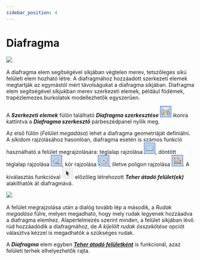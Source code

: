 ```yaml
---
sidebar_position: 4
---
```

# Diafragma

<!-- wp:image {"align":"right","id":34017,"width":396,"height":332,"sizeSlug":"full","linkDestination":"media","className":"is-style-editorskit-rounded"} -->

[![](https://Consteelsoftware.com/wp-content/uploads/2022/03/dial_diafragma.png)](./img/wp-content-uploads-2022-03-dial_diafragma.png)

<!-- /wp:image -->

<!-- wp:paragraph {"align":"justify"} -->

A diafragma elem segítségével síkjában végtelen merev, tetszőleges síkú felületi elem hozható létre. A diafragmához hozzáadott szerkezeti elemek megtartják az egymástól mért távolságukat a diafragma síkjában. Diafragma elem segítségével síkjukban merev szerkezeti elemek, például födémek, trapézlemezes burkolatok modellezhetők egyszerűen.

<!-- /wp:paragraph -->

<!-- wp:paragraph -->

A _**Szerkezeti elemek**_ fülön található _**Diafragma szerkesztése**_ ![](./img/wp-content-uploads-2021-04-cmd_create_diaphrag.png) ikonra kattintva a _**Diafragma szerkesztő**_ párbeszédpanel nyílik meg.

<!-- /wp:paragraph -->

<!-- wp:paragraph -->

Az első fülön (_Felület megadása_) lehet a diafragma geometriáját definiálni. A síkidom rajzolásához hasonlóan, diafragma esetén is számos funkció használható a felület megrajzolására: téglalap rajzolása ![](./img/wp-content-uploads-2021-04-cmd_draw_rect.png), döntött téglalap rajzolása ![](./img/wp-content-uploads-2021-04-cmd_draw_rect_leaning.png), kör rajzolása ![](./img/wp-content-uploads-2021-04-cmd_draw_cirlce.png), illetve poligon rajzolása ![](./img/wp-content-uploads-2021-04-cmd_draw_polygon.png). A kiválasztás funkcióval ![](./img/wp-content-uploads-2021-04-cmd_draw_select.png) előzőleg létrehozott _**Teher átadó felület(ek)**_ alakíthatók át diafragmává.

<!-- /wp:paragraph -->

<!-- wp:spacer {"height":"1px"} -->

<!-- /wp:spacer -->

<!-- wp:image {"align":"right","id":34024,"width":398,"height":332,"sizeSlug":"full","linkDestination":"media","className":"is-style-editorskit-rounded"} -->

[![](https://Consteelsoftware.com/wp-content/uploads/2022/03/dial_diafragma_rudak-megadasa.png)](./img/wp-content-uploads-2022-03-dial_diafragma_rudak-megadasa.png)

<!-- /wp:image -->

<!-- wp:paragraph {"align":"justify"} -->

A felület megrajzolása után a dialóg tovább lép a második, a _Rudak megadása_ fülre, melyen megadható, hogy mely rudak legyenek hozzáadva a diafragma elemhez. Alapértelmezés szerint minden, a felület síkjában lévő rúd hozzáadódik a diafragmához, de _A kijelölt rudak összekötése_ opciót választva kézzel is megadhatók a szükséges rudak.

<!-- /wp:paragraph -->

<!-- wp:paragraph -->

A _**Diafragma**_ elem egyben _**[Teher átadó felületként](../6_0_structural-loads/6_3_load-types.md#teherátadó-felület)**_ is funkcionál, azaz felületi terhek elhelyezhetők rajta.

<!-- /wp:paragraph -->
